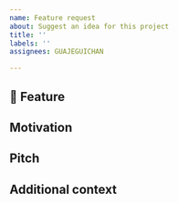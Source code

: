 ```yaml
---
name: Feature request
about: Suggest an idea for this project
title: ''
labels: ''
assignees: GUAJEGUICHAN

---
```


## 🚀 Feature
<!-- 제안하는 기능에 대해서 간결하고 명확하게 설명해주세요.-->

## Motivation
<!-- 제안하는 기능의 필요성과 동시에 대해서 서술해주세요. 제안하는 기능이 GitHub 관련 이슈와 같이 다른 문제여도 좋습니다. -->

## Pitch
<!-- 어떻게 구현할지 간략하게 설명해주세요. -->

## Additional context
<!-- 추가적인 정보가 있다면 서술해주세요.-->

